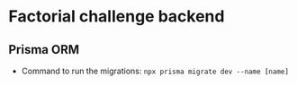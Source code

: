 # Factorial challenge backend

## Prisma ORM
  * Command to run the migrations: `npx prisma migrate dev --name [name]`
